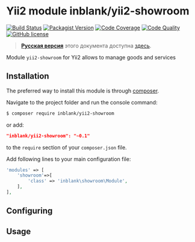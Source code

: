 # Yii2 module inblank/yii2-showroom

[![Build Status](https://img.shields.io/travis/inblank/yii2-showroom/master.svg?style=flat-square)](https://travis-ci.org/inblank/yii2-showroom)
[![Packagist Version](https://img.shields.io/packagist/v/inblank/yii2-showroom.svg?style=flat-square)](https://packagist.org/packages/inblank/yii2-showroom)
[![Code Coverage](https://img.shields.io/scrutinizer/coverage/g/inblank/yii2-showroom/master.svg?style=flat-square)](https://scrutinizer-ci.com/g/inblank/yii2-showroom/?branch=master)
[![Code Quality](https://img.shields.io/scrutinizer/g/inblank/yii2-showroom/master.svg?style=flat-square)](https://scrutinizer-ci.com/g/inblank/yii2-showroom/?branch=master)
[![GitHub license](https://img.shields.io/badge/license-MIT-blue.svg?style=flat-square)](https://raw.githubusercontent.com/inblank/yii2-showroom/master/LICENSE)

> **[Русская версия](https://github.com/inblank/yii2-showroom/blob/master/README_RU.md)** этого документа доступна [здесь](https://github.com/inblank/yii2-showroom/blob/master/README_RU.md).

Module `yii2-showroom` for Yii2 allows to manage goods and services

## Installation

The preferred way to install this module is through [composer](http://getcomposer.org/download/).

Navigate to the project folder and run the console command:

```bash
$ composer require inblank/yii2-showroom
```

or add:

```json
"inblank/yii2-showroom": "~0.1"
```

to the `require` section of your `composer.json` file.

Add following lines to your main configuration file:

```php
'modules' => [
    'showroom'=>[
        'class' => 'inblank\showroom\Module',
    ],
],
```

## Configuring

## Usage


